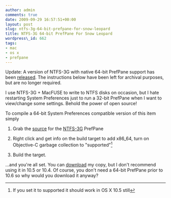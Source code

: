 ```yaml
---
author: admin
comments: true
date: 2009-09-29 16:57:51+00:00
layout: post
slug: ntfs-3g-64-bit-prefpane-for-snow-leopard
title: NTFS-3G 64-bit PrefPane For Snow Leopard
wordpress\_id: 662
tags:
- mac
- os x
- prefpane
---
```


Update: A version of NTFS-3G with native 64-bit PrefPane support has been [released](http://macntfs-3g.blogspot.com/).  The instructions below have been left for archival purposes, but are no longer required.

I use NTFS-3G + MacFUSE to write to NTFS disks on occasion, but I hate restarting System Preferences just to run a 32-bit PrefPane when I want to view/change some settings.  Behold the power of open source!

To compile a 64-bit System Preferences compatible version of this item simply




  1. Grab the [source](http://downloads.sourceforge.net/catacombae/ntfs-3g_prefpane-0.9.8-src.tar.bz2?use_mirror=) for the [NTFS-3G](http://macntfs-3g.blogspot.com/) PrefPane


  2. Right click and get info on the build target to add x86\_64, turn on Objective-C garbage collection to "supported"[^1]


  3. Build the target.


...and you're all set.  You can [download](/assets/media/2009/09/NTFS-3G.prefPane.zip) my copy, but I don't recommend using it in 10.5 or 10.4.  Of course, you don't need a 64-bit PrefPane prior to 10.6 so why would you download it anyway?

[^1]: If you set it to supported it should work in OS X 10.5 still
